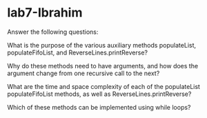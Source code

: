 # lab7-Ibrahim

Answer the following questions:

What is the purpose of the various auxiliary methods populateList, populateFifoList, and ReverseLines.printReverse?

Why do these methods need to have arguments, and how does the argument change from one recursive call to the next?

What are the time and space complexity of each of the populateList populateFifoList methods, as well as ReverseLines.printReverse?

Which of these methods can be implemented using while loops?

